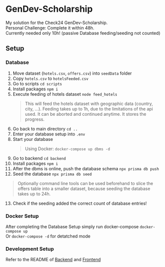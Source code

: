 # GenDev-Scholarship
My solution for the Check24 GenDev-Scholarship.<br/>
Personal Challenge: Complete it within 48h.<br/>
Currently needed only 10h! (passive Database feeding/seeding not counted)

## Setup
### Database
1. Move dataset (`hotels.csv`, `offers.csv`) into `seedData` folder
2. Copy `hotels.csv` to `hotelsFeeded.csv`
3. Go to scripts `cd scripts`
4. Install packages `npm i`
5. Execute feeding of hotels dataset `node feed_hotels`
   > This will feed the hotels dataset with geographic data (country, city, ...). Feeding takes up to 1h, due to the limitations of the api used. It can be aborted and continued anytime. It stores the progress.
6. Go back to main directory `cd ..`
7. Enter your database setup into `.env`
8. Start your database
   > Using Docker: `docker-compose up dbms -d` <br/>
9. Go to backend `cd backend`
10. Install packages `npm i`
11. After the dbms is online, push the database schema `npx prisma db push`
12. Seed the database `npx prisma db seed`
   > Optionally command line tools can be used beforehand to slice the offers table into a smaller dataset, because seeding the database takes up to 24h.
13. Check if the seeding added the correct count of database entries!


### Docker Setup
After completing the Database Setup simply run docker-compose `docker-compose up` <br/>
Or `docker-compose -d` for detatched mode

### Development Setup
Refer to the README of [Backend](/backend/README.md) and [Frontend](/frontend/README.md)
